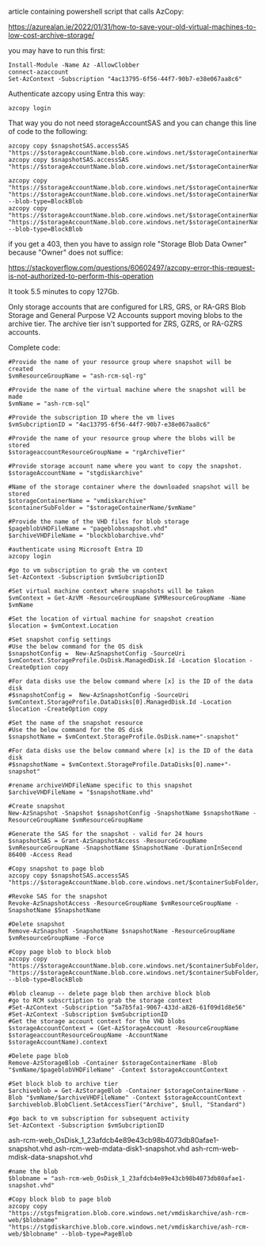 article containing powershell script that calls AzCopy:

https://azurealan.ie/2022/01/31/how-to-save-your-old-virtual-machines-to-low-cost-archive-storage/

you may have to run this first:


```
Install-Module -Name Az -AllowClobber
connect-azaccount
Set-AzContext -Subscription "4ac13795-6f56-44f7-90b7-e38e067aa8c6"
```


Authenticate azcopy using Entra this way:

`azcopy login`

That way you do not need storageAccountSAS and you can change this line of code to the following:


```
azcopy copy $snapshotSAS.accessSAS "https://$storageAccountName.blob.core.windows.net/$storageContainerName/$pageblobVHDFileName$storageaccountSAS"
azcopy copy $snapshotSAS.accessSAS "https://$storageAccountName.blob.core.windows.net/$storageContainerName/$pageblobVHDFileName"

azcopy copy "https://$storageAccountName.blob.core.windows.net/$storageContainerName/$pageblobVHDFileName$storageaccountSAS" "https://$storageAccountName.blob.core.windows.net/$storageContainerName/$archiveVHDFileName$storageaccountSAS" --blob-type=BlockBlob
azcopy copy "https://$storageAccountName.blob.core.windows.net/$storageContainerName/$pageblobVHDFileName" "https://$storageAccountName.blob.core.windows.net/$storageContainerName/$archiveVHDFileName" --blob-type=BlockBlob
```


if you get a 403, then you have to assign role "Storage Blob Data Owner" because "Owner" does not suffice:

https://stackoverflow.com/questions/60602497/azcopy-error-this-request-is-not-authorized-to-perform-this-operation

It took 5.5 minutes to copy 127Gb.

Only storage accounts that are configured for LRS, GRS, or RA-GRS Blob Storage and General Purpose V2 Accounts support moving blobs to the archive tier. The archive tier isn't supported for ZRS, GZRS, or RA-GZRS accounts.

Complete code:


```
#Provide the name of your resource group where snapshot will be created
$vmResourceGroupName = "ash-rcm-sql-rg"

#Provide the name of the virtual machine where the snapshot will be made
$vmName = "ash-rcm-sql"

#Provide the subscription ID where the vm lives
$vmSubcriptionID = "4ac13795-6f56-44f7-90b7-e38e067aa8c6"

#Provide the name of your resource group where the blobs will be stored
$storageaccountResourceGroupName = "rgArchiveTier"

#Provide storage account name where you want to copy the snapshot. 
$storageAccountName = "stgdiskarchive"

#Name of the storage container where the downloaded snapshot will be stored
$storageContainerName = "vmdiskarchive"
$containerSubFolder = "$storageContainerName/$vmName"

#Provide the name of the VHD files for blob storage
$pageblobVHDFileName = "pageblobsnapshot.vhd"
$archiveVHDFileName = "blockblobarchive.vhd"

#authenticate using Microsoft Entra ID
azcopy login

#go to vm subscription to grab the vm context
Set-AzContext -Subscription $vmSubcriptionID

#Set virtual machine context where snapshots will be taken
$vmContext = Get-AzVM -ResourceGroupName $VMResourceGroupName -Name $vmName

#Set the location of virtual machine for snapshot creation
$location = $vmContext.Location

#Set snapshot config settings
#Use the below command for the OS disk
$snapshotConfig =  New-AzSnapshotConfig -SourceUri $vmContext.StorageProfile.OsDisk.ManagedDisk.Id -Location $location -CreateOption copy

#For data disks use the below command where [x] is the ID of the data disk
#$snapshotConfig =  New-AzSnapshotConfig -SourceUri $vmContext.StorageProfile.DataDisks[0].ManagedDisk.Id -Location $location -CreateOption copy

#Set the name of the snapshot resource
#Use the below command for the OS disk
$snapshotName = $vmContext.StorageProfile.OsDisk.name+"-snapshot"

#For data disks use the below command where [x] is the ID of the data disk
#$snapshotName = $vmContext.StorageProfile.DataDisks[0].name+"-snapshot"

#rename archiveVHDFileName specific to this snapshot
$archiveVHDFileName = "$snapshotName.vhd"

#Create snapshot
New-AzSnapshot -Snapshot $snapshotConfig -SnapshotName $snapshotName -ResourceGroupName $vmResourceGroupName

#Generate the SAS for the snapshot - valid for 24 hours
$snapshotSAS = Grant-AzSnapshotAccess -ResourceGroupName $vmResourceGroupName -SnapshotName $SnapshotName -DurationInSecond 86400 -Access Read

#Copy snapshot to page blob
azcopy copy $snapshotSAS.accessSAS "https://$storageAccountName.blob.core.windows.net/$containerSubFolder/$pageblobVHDFileName"

#Revoke SAS for the snapshot
Revoke-AzSnapshotAccess -ResourceGroupName $vmResourceGroupName -SnapshotName $SnapshotName

#Delete snapshot
Remove-AzSnapshot -SnapshotName $snapshotName -ResourceGroupName $vmResourceGroupName -Force

#Copy page blob to block blob
azcopy copy "https://$storageAccountName.blob.core.windows.net/$containerSubFolder/$pageblobVHDFileName" "https://$storageAccountName.blob.core.windows.net/$containerSubFolder/$archiveVHDFileName" --blob-type=BlockBlob

#blob cleanup -- delete page blob then archive block blob
#go to RCM subscrtiption to grab the storage context
#Set-AzContext -Subscription "5a7b5fa1-9067-433d-a826-61f09d1d8e56"
#Set-AzContext -Subscription $vmSubcriptionID
#Get the storage account context for the VHD blobs
$storageAccountContext = (Get-AzStorageAccount -ResourceGroupName $storageaccountResourceGroupName -AccountName $storageAccountName).context

#Delete page blob
Remove-AzStorageBlob -Container $storageContainerName -Blob "$vmName/$pageblobVHDFileName" -Context $storageAccountContext

#Set block blob to archive tier
$archiveblob = Get-AzStorageBlob -Container $storageContainerName -Blob "$vmName/$archiveVHDFileName" -Context $storageAccountContext
$archiveblob.BlobClient.SetAccessTier("Archive", $null, "Standard")

#go back to vm subscription for subsequent activity
Set-AzContext -Subscription $vmSubcriptionID

```


ash-rcm-web_OsDisk_1_23afdcb4e89e43cb98b4073db80afae1-snapshot.vhd
ash-rcm-web-mdata-disk1-snapshot.vhd
ash-rcm-web-mdisk-data-snapshot.vhd


```
#name the blob
$blobname = "ash-rcm-web_OsDisk_1_23afdcb4e89e43cb98b4073db80afae1-snapshot.vhd"

#Copy block blob to page blob
azcopy copy "https://stgsfmigration.blob.core.windows.net/vmdiskarchive/ash-rcm-web/$blobname" "https://stgdiskarchive.blob.core.windows.net/vmdiskarchive/ash-rcm-web/$blobname" --blob-type=PageBlob

```

